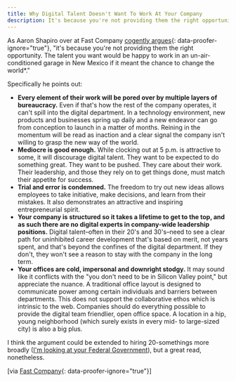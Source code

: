 ```yaml
---
title: Why Digital Talent Doesn't Want To Work At Your Company
description: It's because you're not providing them the right opportunity. The talent you want would be happy to work in an un-air-conditioned garage in New Mexico if it meant the chance to change the world.
---
```


As Aaron Shapiro over at Fast Company [cogently argues](https://www.fastcompany.com/1779120/why-digital-talent-doesn%E2%80%99t-want-work-your-company){: data-proofer-ignore="true"}, "it's because you're not providing them the right opportunity. The talent you want would be happy to work in an un-air-conditioned garage in New Mexico if it meant the chance to change the world\*."

Specifically he points out:

* **Every element of their work will be pored over by multiple layers of bureaucracy.** Even if that's how the rest of the company operates, it can't spill into the digital department. In a technology environment, new products and businesses spring up daily and a new endeavor can go from conception to launch in a matter of months. Reining in the momentum will be read as inaction and a clear signal the company isn't willing to grasp the new way of the world.
* **Mediocre is good enough.** While clocking out at 5 p.m. is attractive to some, it will discourage digital talent. They want to be expected to do something great. They want to be pushed. They care about their work. Their leadership, and those they rely on to get things done, must match their appetite for success.
* **Trial and error is condemned.** The freedom to try out new ideas allows employees to take initiative, make decisions, and learn from their mistakes. It also demonstrates an attractive and inspiring entrepreneurial spirit.
  <!--lint ignore retext-contractions-->
* **Your company is structured so it takes a lifetime to get to the top, and as such there are no digital experts in company-wide leadership positions.** Digital talent–often in their 20's and 30's–need to see a clear path for uninhibited career development that's based on merit, not years spent, and that's beyond the confines of the digital department. If they don't, they won't see a reason to stay with the company in the long term.
* **Your offices are cold, impersonal and downright stodgy.** It may sound like it conflicts with the "you don't need to be in Silicon Valley point," but appreciate the nuance. A traditional office layout is designed to communicate power among certain individuals and barriers between departments. This does not support the collaborative ethos which is intrinsic to the web. Companies should do everything possible to provide the digital team friendlier, open office space. A location in a hip, young neighborhood (which surely exists in every mid- to large-sized city) is also a big plus.

I think the argument could be extended to hiring 20-somethings more broadly ([I'm looking at your Federal Government](http://www.nextgov.com/nextgov/ng_20100423_7313.php)), but a great read, nonetheless.

\[via [Fast Company](https://www.fastcompany.com/1779120/why-digital-talent-doesn%E2%80%99t-want-work-your-company){: data-proofer-ignore="true"}]
